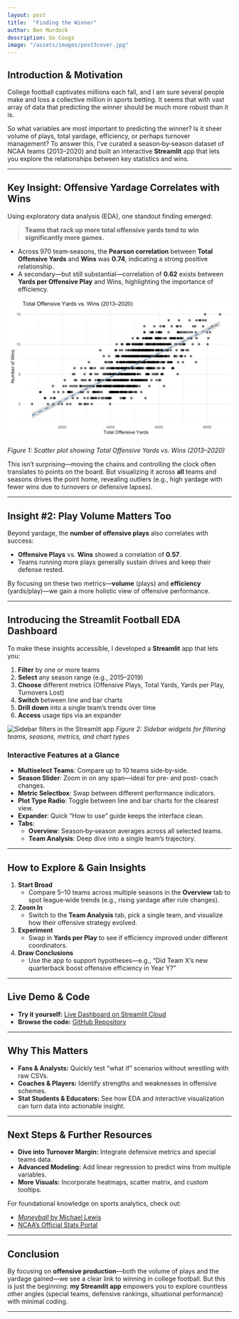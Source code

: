 ```yaml
---
layout: post
title:  "Finding the Winner"
author: Ben Murdock
description: Go Cougs
image: "/assets/images/post3cover.jpg"
---
```


## Introduction & Motivation

College football captivates millions each fall, and I am sure several people make and loss a collective million in sports betting. It seems that with vast array of data that predicting the winner should be much more robust than it is.

So what variables are most important to predicting the winner? Is it sheer volume of plays, total yardage, efficiency, or perhaps turnover management? To answer this, I’ve curated a season‑by‑season dataset of NCAA teams (2013–2020) and built an interactive **Streamlit** app that lets you explore the relationships between key statistics and wins.

---

## Key Insight: Offensive Yardage Correlates with Wins

Using exploratory data analysis (EDA), one standout finding emerged:

> **Teams that rack up more total offensive yards tend to win significantly more games.**  

- Across 970 team‑seasons, the **Pearson correlation** between **Total Offensive Yards** and **Wins** was **0.74**, indicating a strong positive relationship.  
- A secondary—but still substantial—correlation of **0.62** exists between **Yards per Offensive Play** and Wins, highlighting the importance of efficiency.

![Scatter plot of offensive yards vs wins](/assets/images/postimage3.1.jpg)


*Figure 1: Scatter plot showing Total Offensive Yards vs. Wins (2013–2020)*

This isn’t surprising—moving the chains and controlling the clock often translates to points on the board. But visualizing it across **all** teams and seasons drives the point home, revealing outliers (e.g., high yardage with fewer wins due to turnovers or defensive lapses).

---

## Insight #2: Play Volume Matters Too

Beyond yardage, the **number of offensive plays** also correlates with success:

- **Offensive Plays** vs. **Wins** showed a correlation of **0.57**.  
- Teams running more plays generally sustain drives and keep their defense rested.

By focusing on these two metrics—**volume** (plays) and **efficiency** (yards/play)—we gain a more holistic view of offensive performance.

---

## Introducing the Streamlit Football EDA Dashboard

To make these insights accessible, I developed a **Streamlit** app that lets you:

1. **Filter** by one or more teams  
2. **Select** any season range (e.g., 2015–2019)  
3. **Choose** different metrics (Offensive Plays, Total Yards, Yards per Play, Turnovers Lost)  
4. **Switch** between line and bar charts  
5. **Drill down** into a single team’s trends over time  
6. **Access** usage tips via an expander  

![Sidebar filters in the Streamlit app](https://raw.githubusercontent.com/benmurdock01/blog/_posts/image2.3png)
*Figure 2: Sidebar widgets for filtering teams, seasons, metrics, and chart types*

### Interactive Features at a Glance

- **Multiselect Teams**: Compare up to 10 teams side‑by‑side.  
- **Season Slider**: Zoom in on any span—ideal for pre‑ and post‑ coach changes.  
- **Metric Selectbox**: Swap between different performance indicators.  
- **Plot Type Radio**: Toggle between line and bar charts for the clearest view.  
- **Expander**: Quick “How to use” guide keeps the interface clean.  
- **Tabs**:  
  - **Overview**: Season‑by‑season averages across all selected teams.  
  - **Team Analysis**: Deep dive into a single team’s trajectory.

---

## How to Explore & Gain Insights

1. **Start Broad**  
   - Compare 5–10 teams across multiple seasons in the **Overview** tab to spot league‑wide trends (e.g., rising yardage after rule changes).  
2. **Zoom In**  
   - Switch to the **Team Analysis** tab, pick a single team, and visualize how their offensive strategy evolved.  
3. **Experiment**  
   - Swap in **Yards per Play** to see if efficiency improved under different coordinators.   
4. **Draw Conclusions**  
   - Use the app to support hypotheses—e.g., “Did Team X’s new quarterback boost offensive efficiency in Year Y?”

---

## Live Demo & Code

- **Try it yourself:** [Live Dashboard on Streamlit Cloud](https://share.streamlit.io/your-username/football_app/main/football_app.py)  
- **Browse the code:** [GitHub Repository](https://github.com/your-username/football_app)

---

## Why This Matters

- **Fans & Analysts:** Quickly test “what if” scenarios without wrestling with raw CSVs.  
- **Coaches & Players:** Identify strengths and weaknesses in offensive schemes.  
- **Stat Students & Educators:** See how EDA and interactive visualization can turn data into actionable insight.

---

## Next Steps & Further Resources

- **Dive into Turnover Margin:** Integrate defensive metrics and special teams data.  
- **Advanced Modeling:** Add linear regression to predict wins from multiple variables.  
- **More Visuals:** Incorporate heatmaps, scatter matrix, and custom tooltips.

For foundational knowledge on sports analytics, check out:

- [_Moneyball_ by Michael Lewis](https://en.wikipedia.org/wiki/Moneyball)  
- [NCAA’s Official Stats Portal](https://stats.ncaa.org/)

---

## Conclusion

By focusing on **offensive production**—both the volume of plays and the yardage gained—we see a clear link to winning in college football. But this is just the beginning: **my Streamlit app** empowers you to explore countless other angles (special teams, defensive rankings, situational performance) with minimal coding.

---
